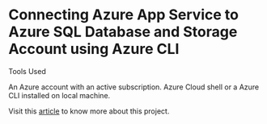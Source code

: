 # Connecting Azure App Service to Azure SQL Database and Storage Account using Azure CLI

Tools Used

An Azure account with an active subscription.
Azure Cloud shell or a Azure CLI installed on local machine.


Visit this [article](https://dev.to/keneojiteli/connecting-azure-app-service-to-azure-sql-database-and-storage-account-using-azure-cli-part-1-1ok7) to know more about this project.

